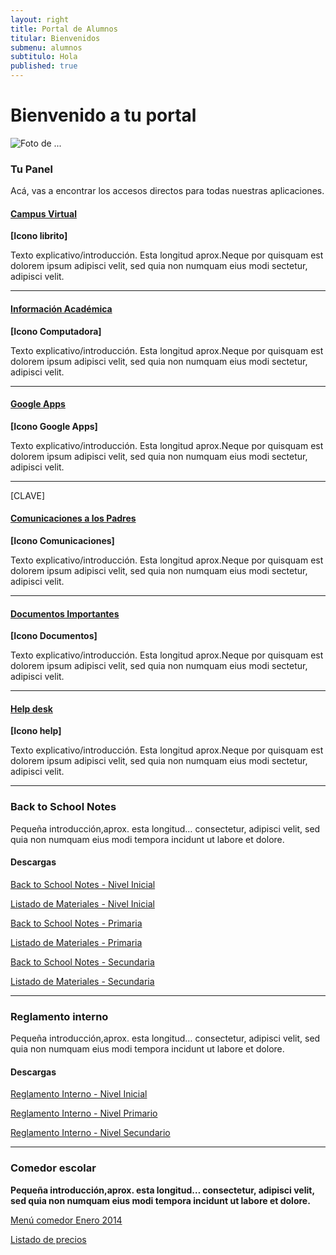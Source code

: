 ```yaml
---
layout: right
title: Portal de Alumnos
titular: Bienvenidos
submenu: alumnos
subtitulo: Hola
published: true
---
```


# Bienvenido a tu portal
 
![Foto de ...](http://placeimg.com/720/300/people)



### Tu Panel

Acá, vas a encontrar los accesos directos para todas nuestras aplicaciones. 


#### [Campus Virtual]()
**[Icono librito]**

Texto explicativo/introducción. Esta longitud aprox.Neque por quisquam est dolorem ipsum adipisci velit, sed quia non numquam eius modi sectetur, adipisci velit.

---

#### [Información Académica]()
**[Icono Computadora]**

Texto explicativo/introducción. Esta longitud aprox.Neque por quisquam est dolorem ipsum adipisci velit, sed quia non numquam eius modi sectetur, adipisci velit.

---

#### [Google Apps]()
**[Icono Google Apps]**

Texto explicativo/introducción. Esta longitud aprox.Neque por quisquam est dolorem ipsum adipisci velit, sed quia non numquam eius modi sectetur, adipisci velit.

---
[CLAVE]
#### [Comunicaciones a los Padres]()
**[Icono Comunicaciones]**

Texto explicativo/introducción. Esta longitud aprox.Neque por quisquam est dolorem ipsum adipisci velit, sed quia non numquam eius modi sectetur, adipisci velit.

---

#### [Documentos Importantes]()
**[Icono Documentos]**

Texto explicativo/introducción. Esta longitud aprox.Neque por quisquam est dolorem ipsum adipisci velit, sed quia non numquam eius modi sectetur, adipisci velit.

---


#### [Help desk]()
**[Icono help]**

Texto explicativo/introducción. Esta longitud aprox.Neque por quisquam est dolorem ipsum adipisci velit, sed quia non numquam eius modi sectetur, adipisci velit.

---


### Back to School Notes

Pequeña introducción,aprox. esta longitud… consectetur, adipisci velit, sed quia non numquam eius modi tempora incidunt ut labore et dolore.

#### Descargas

[Back to School Notes - Nivel Inicial]() 

[Listado de Materiales - Nivel Inicial]() 

[Back to School Notes - Primaria]()

[Listado de Materiales - Primaria]() 

[Back to School Notes - Secundaria]()

[Listado de Materiales - Secundaria]() 

---

### Reglamento interno

Pequeña introducción,aprox. esta longitud… consectetur, adipisci velit, sed quia non numquam eius modi tempora incidunt ut labore et dolore.

#### Descargas

[Reglamento Interno - Nivel Inicial]() 

[Reglamento Interno - Nivel Primario]() 

[Reglamento Interno - Nivel Secundario]()


---




### Comedor escolar

**Pequeña introducción,aprox. esta longitud… consectetur, adipisci velit, sed quia non numquam eius modi tempora incidunt ut labore et dolore.**

[Menú comedor Enero 2014]()

[Listado de precios]()
